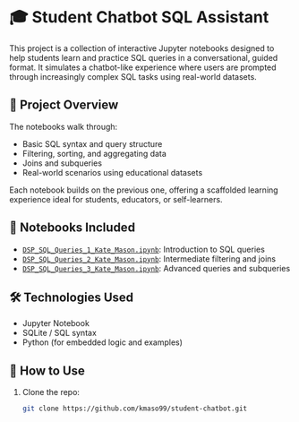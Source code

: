 # 🎓 Student Chatbot SQL Assistant

This project is a collection of interactive Jupyter notebooks designed to help students learn and practice SQL queries in a conversational, guided format. It simulates a chatbot-like experience where users are prompted through increasingly complex SQL tasks using real-world datasets.

## 📘 Project Overview

The notebooks walk through:
- Basic SQL syntax and query structure
- Filtering, sorting, and aggregating data
- Joins and subqueries
- Real-world scenarios using educational datasets

Each notebook builds on the previous one, offering a scaffolded learning experience ideal for students, educators, or self-learners.

## 📁 Notebooks Included

- [`DSP_SQL_Queries_1_Kate_Mason.ipynb`](https://github.com/kmaso99/student-chatbot/blob/main/DSP_SQL_Queries_1_Kate_Mason.ipynb): Introduction to SQL queries  
- [`DSP_SQL_Queries_2_Kate_Mason.ipynb`](https://github.com/kmaso99/student-chatbot/blob/main/DSP_SQL_Queries_2_Kate_Mason.ipynb): Intermediate filtering and joins  
- [`DSP_SQL_Queries_3_Kate_Mason.ipynb`](https://github.com/kmaso99/student-chatbot/blob/main/DSP_SQL_Queries_3_Kate_Mason.ipynb): Advanced queries and subqueries

## 🛠️ Technologies Used

- Jupyter Notebook  
- SQLite / SQL syntax  
- Python (for embedded logic and examples)

## 🚀 How to Use

1. Clone the repo:
   ```bash
   git clone https://github.com/kmaso99/student-chatbot.git
